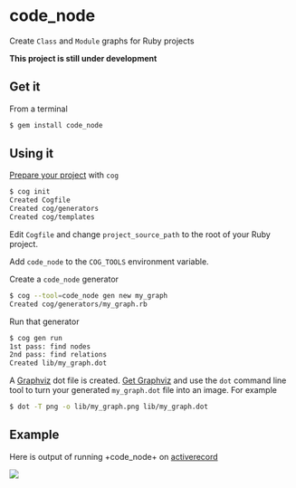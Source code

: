 code_node
=========

Create `Class` and `Module` graphs for Ruby projects

**This project is still under development**

Get it
------

From a terminal

```bash
$ gem install code_node
```

Using it
--------

[Prepare your project](https://github.com/ktonon/cog#prepare-a-project) with `cog`

```bash
$ cog init
Created Cogfile
Created cog/generators
Created cog/templates
```

Edit `Cogfile` and change `project_source_path` to the root of your Ruby project.

Add `code_node` to the `COG_TOOLS` environment variable.

Create a `code_node` generator

```bash
$ cog --tool=code_node gen new my_graph
Created cog/generators/my_graph.rb
```

Run that generator

```bash
$ cog gen run
1st pass: find nodes
2nd pass: find relations
Created lib/my_graph.dot
```

A [Graphviz](http://www.graphviz.org) dot file is created. [Get Graphviz](http://www.graphviz.org/Download.php)
and use the `dot` command line tool to turn your generated `my_graph.dot` file into an image.
For example

```bash
$ dot -T png -o lib/my_graph.png lib/my_graph.dot
```

Example
-------

Here is output of running +code_node+ on [activerecord](https://github.com/rails/rails/tree/master/activerecord/lib)

<img src="https://raw.github.com/ktonon/code_node/master/examples/activerecord.png" />